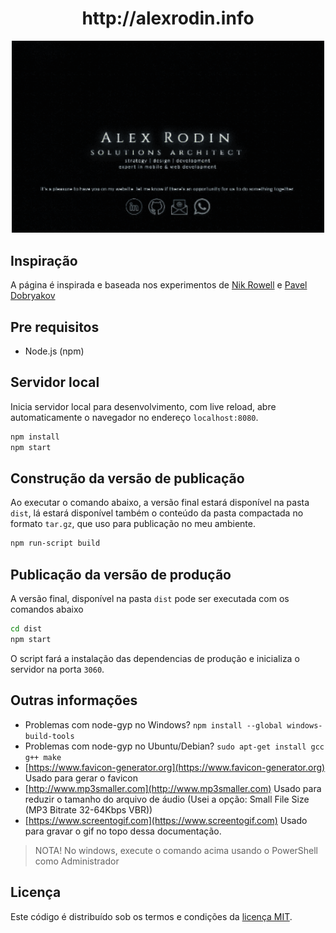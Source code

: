 <div align="center">
    <h1>http://alexrodin.info</h1>
    <p align="center">
        <a href="http://alexrodin.info">
            <img src="./docs/screen.gif" width="500" />
        </a>
    </p>
</div>

## Inspiração

A página é inspirada e baseada nos experimentos de [Nik Rowell](http://www.nikrowell.com/projects/ultraviolet) e [Pavel Dobryakov](http://github.com/PavelDoGreat/WebGL-Fluid-Simulation)


## Pre requisitos

- Node.js (npm)

## Servidor local

Inicia servidor local para desenvolvimento, com live reload, abre automaticamente o navegador no endereço `localhost:8080`.

```bash
npm install
npm start
```

## Construção da versão de publicação

Ao executar o comando abaixo, a versão final estará disponível na pasta `dist`, lá estará disponível também o conteúdo da pasta compactada no formato `tar.gz`, que uso para publicação no meu ambiente.


```bash
npm run-script build
```

## Publicação da versão de produção

A versão final, disponível na pasta `dist` pode ser executada com os comandos abaixo

```bash
cd dist
npm start
```

O script fará a instalação das dependencias de produção e inicializa o servidor na porta `3060`.



## Outras informações

- Problemas com node-gyp no Windows? `npm install --global windows-build-tools`
- Problemas com node-gyp no Ubuntu/Debian? `sudo apt-get install gcc g++ make` 
- [https://www.favicon-generator.org](https://www.favicon-generator.org) Usado para gerar o favicon
- [http://www.mp3smaller.com](http://www.mp3smaller.com) Usado para reduzir o tamanho do arquivo de áudio (Usei a opção: Small File Size (MP3 Bitrate 32-64Kbps VBR))
- [https://www.screentogif.com](https://www.screentogif.com) Usado para gravar o gif no topo dessa documentação.

> NOTA! No windows, execute o comando acima usando o PowerShell como Administrador


## Licença

Este código é distribuído sob os termos e condições da [licença MIT](LICENSE).
